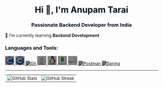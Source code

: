 <h1 align="center" style="color:#020b1a;">Hi 👋, I'm Anupam Tarai</h1>
<h3 align="center" style="color:#020b1a;">Passionate Backend Developer from India</h3>

🌱 I’m currently learning **Backend Development**

<h3 align="left" style="color:#020b1a;">Languages and Tools:</h3>
<p align="left">
  <a href="https://www.cprogramming.com/" target="_blank" rel="noreferrer">
    <img src="https://raw.githubusercontent.com/devicons/devicon/master/icons/c/c-original.svg" alt="C" width="30" height="30" style="filter: brightness(0.5);"/>
  </a>
  <a href="https://www.w3schools.com/cpp/" target="_blank" rel="noreferrer">
    <img src="https://raw.githubusercontent.com/devicons/devicon/master/icons/cplusplus/cplusplus-original.svg" alt="C++" width="30" height="30" style="filter: brightness(0.5);"/>
  </a>
  <a href="https://git-scm.com/" target="_blank" rel="noreferrer">
    <img src="https://www.vectorlogo.zone/logos/git-scm/git-scm-icon.svg" alt="Git" width="30" height="30" style="filter: brightness(0.5);"/>
  </a>
  <a href="https://www.java.com" target="_blank" rel="noreferrer">
    <img src="https://raw.githubusercontent.com/devicons/devicon/master/icons/java/java-original.svg" alt="Java" width="30" height="30" style="filter: brightness(0.5);"/>
  </a>
  <a href="https://www.linux.org/" target="_blank" rel="noreferrer">
    <img src="https://raw.githubusercontent.com/devicons/devicon/master/icons/linux/linux-original.svg" alt="Linux" width="30" height="30" style="filter: brightness(0.5);"/>
  </a>
  <a href="https://www.mongodb.com/" target="_blank" rel="noreferrer">
    <img src="https://raw.githubusercontent.com/devicons/devicon/master/icons/mongodb/mongodb-original-wordmark.svg" alt="MongoDB" width="30" height="30" style="filter: brightness(0.5);"/>
  </a>
  <a href="https://www.mysql.com/" target="_blank" rel="noreferrer">
    <img src="https://raw.githubusercontent.com/devicons/devicon/master/icons/mysql/mysql-original-wordmark.svg" alt="MySQL" width="30" height="30" style="filter: brightness(0.5);"/>
  </a>
  <a href="https://postman.com" target="_blank" rel="noreferrer">
    <img src="https://www.vectorlogo.zone/logos/getpostman/getpostman-icon.svg" alt="Postman" width="30" height="30" style="filter: brightness(0.5);"/>
  </a>
  <a href="https://spring.io/" target="_blank" rel="noreferrer">
    <img src="https://www.vectorlogo.zone/logos/springio/springio-icon.svg" alt="Spring" width="30" height="30" style="filter: brightness(0.5);"/>
  </a>
</p>


---

<div align="center">
  <table>
    <tr>
      <td><img src="https://github-readme-stats.vercel.app/api?username=a-n-u-p-01&show_icons=true&locale=en&theme=dark&bg_color=020b1a&text_color=ffffff&title_color=ffffff&icon_color=4d4dff" alt="GitHub Stats" /></td>
      <td><img src="https://github-readme-streak-stats.herokuapp.com/?user=a-n-u-p-01&theme=dark&background=020b1a&ring=4d4dff&fire=ffffff&currStreakLabel=4d4dff&sideNums=ffffff&sideLabels=ffffff&dates=ffffff" alt="GitHub Streak" /></td>
    </tr>
  </table>
</div>
